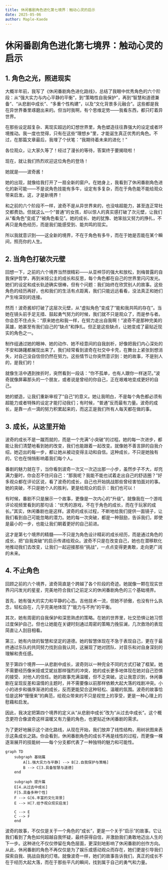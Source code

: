 ```yaml
---
title: 休闲番剧角色进化第七境界：触动心灵的启示
date: 2025-05-06
author: Maple-Kaede
---
```


# 休闲番剧角色进化第七境界：触动心灵的启示

## 1. 角色之光，照进现实

大概半年前，我写了《休闲番剧角色进化路线》，总结了我眼中优秀角色的六个阶段：从“强大实力与内心平静的平衡”，到“策略性自我保护”，再到“智慧和道德兼备”、“从悲剧中成长”、“多重个性构建”，以及“文化背景多元融合”。这些都是我在异世界番里琢磨出来的。但当时我啊，有个思维定势——我看东西，都只盯着异世界。

在那些设定超复杂、离现实超远的幻想世界里，角色塑造往往靠强大的设定或者环境推动。我一度也觉得，只有在这些“理想乡”里，才能诞生真正优秀的角色。不过，在那篇文章最后，我埋了个伏笔：“我期待着未来的进化！”

各位观众，让大家久等了！经过了漫长的等待，答案终于要揭晓啦！

现在，就让我们热烈欢迎这位角色的登场！

她就是——波奇酱！

她的出现，就像给我打开了一扇全新的窗户。在她身上，我看到了休闲番剧角色进化的新可能——不是说角色技能有多牛，设定有多复杂，而在于角色能不能给观众带来启发。这，才是新境界！

和之前的六个阶段不一样，波奇不是从异世界来的，也没啥超能力，甚至连正常社交都费劲。但就这么一个“普通”的女孩，却以惊人的真实感打破了次元壁，让我们从“看角色”变成了“被角色看见”。她的成长、她的犹豫、她笨拙又努力的挣扎，不再只是角色经历，而是我们能感受到、能共鸣的现实。

所以我就意识到——这全新的境界，不在于角色有多牛，而在于她是否能在某个瞬间，照亮你的人生。

## 2. 当角色打破次元壁

回想一下，之前的六个境界当然很精彩——从亚梓莎的强大和放松，到梅普露的自我保护哲学，再到米娅公主的成长和反思，每个角色都在自己的世界里闪闪发光。她们的设定和成长轨迹确实很棒，但有个问题：我们始终在欣赏别人的故事。这些角色的经历再好，也和我们的生活有点距离，我们只能远远看看，没法真正和她们产生啥深刻的连接。

然而！波奇酱却打破了这层次元壁，从“虚拟角色”变成了“能和我共鸣的存在”。当她在镜头前手足无措、鼓起勇气努力的时候，我们就不只是观众了，而是参与者。你会忍不住点头：“原来她也和我一样，在努力走出自我啊！”波奇不是那种完美的英雄，她甚至有我们自己的“缺点”和挣扎。但正是这些缺点，让她变成了最贴近现实的角色之一。

制作组通过她的眼神、她的动作、她不经意间的自我剖析，好像把我们内心深处的不安和踌躇都展现出来了。我们经常看到波奇在社交中卡壳，在舞台上紧张到想消失，对自己没自信但仍然在努力。这些情节让你突然意识到：她的故事，不是别人的，是我们的！

就像生活中遇到挫折时，突然看到一段话：“你不孤单，也有人跟你一样迷茫。”波奇就像屏幕那头的一个朋友，或者说是曾经的你自己，正在艰难地变成更好的自己。

她的塑造，让我们重新审视了“自己”的意义。她让我明白，不是每个角色都必须有超能力或者特殊的设定才能打动我们；有时候，“普通”反而最有力量。波奇的成长，是靠一点一滴的努力积累起来的，而这正是我们所有人每天都在做的事。

## 3. 成长，从这里开始

波奇的成长不是一蹴而就的，而是一个充满“小突破”的过程。她的每一次进步，都能让我们清楚地看到她的改变，我们也能跟着一起改变。就像她不善言辞的自我介绍，她迈出的每一步，都让她从被动变得主动和自信。这种成长，不只是她独有的，它也在悄悄影响着我们每个人。

番剧的魅力就在于，当你看到波奇一次又一次迈出那一小步，虽然步子不大，却充满力量时，你会忍不住问自己：“那我呢？我能不能也试着走出自己的舒适圈？”好多观众都在评论区说，看了波奇的成长，自己也开始挑战那些曾经害怕面对的事。她的突破，不只是她个人的胜利，更是给观众的启示：我们也可以！

有时候，番剧不只是展示一个故事，更像是一次内心的“升级”。就像我在一个游戏评论视频里看到的那句话：“优秀的游戏，不在于角色的成长，而在于玩家的成长。”其实，休闲番剧也是这样。波奇的成长过程，不断地给我们提供一面镜子，让我们看到自己可能忽略的潜力。她的每一次突破，都是一种鼓励，告诉我们，即使是最小的一步，也能让我们朝着更好的自己前进。

这才是第七个境界的精髓——不只是为角色设计精彩的成长经历，而是通过角色的成长，把“自我突破”的启示传递给观众。波奇不只是在改变自己，她也在潜移默化地推动我们去改变，让我们一起迎接那些“挑战”，一点点变得更勇敢，走向更广阔的未来。

## 4. 不止角色

回顾之前的六个境界，波奇简直是个跨越了各个阶段的奇迹。她就像一颗在现实世界闪闪发光的星星，完美地符合我们之前定义的休闲番剧角色的三个基础境界。

首先，她有强大的实力和平静的心态。吉他技术一流，但她不骄傲，也没有什么执念，轻松自在，几乎完美地体现了“能力与不拘”的平衡。

其次，她有周密的自我保护和深思熟虑的策略。在她的世界里，社交恐惧让她习惯过度保护自己，但也让她能在关键时刻通过周密的策略力挽狂澜，几次救场的表现简直让人刮目相看。

第三，她有内敛的智慧和坚定的道德。她的智慧体现在不急于表现自己，更在于最终通过乐队的共同努力找到自我认同，这展现了她对团队、对音乐和对自身深刻的理解和责任感。

至于第四个境界——从悲剧中成长，波奇则以一种完全不同的方式打破了框架。她不需要经历像米娅或艾妮丝那样强烈的冲突，她的成长更多地体现在她对自己恐惧的接受、对他人的信任。她的故事充满温暖，但不乏突破。这让我意识到，休闲番剧在呈现反差和温情的主题时，并不需要像以前那样依赖大起大落的戏剧冲突。小小的进步和循序渐进的成长，反而更能契合这种轻松、温暖的氛围。波奇的故事恰恰是这种“慢慢来”的典范，给观众带来的不只是视觉上的享受，更是一种心理上的慰藉和启发。

因此，我决定把第四个境界的定义从“从悲剧中成长”改为“从过去中成长”。这个概念更符合像波奇这样温暖又有力量的角色，也更贴近休闲番剧的需求。

为了更好地展示这个进化路线，从现在开始，我们放弃了线性结构，用树状图来表示这条成长之路。你会看到，休闲番剧角色的成长不再是线性的过程，而更像一棵逐渐展开的技能树——每个分支都代表了一种独特的魅力和可能性。

```mermaid
graph TD
    subgraph 基础篇
        A[1.强大实力与平静] --> B[2.自我保护与策略]
        B --> C[3.具备智慧与道德]
    end

    subgraph 提升篇
    E[4.从过去中成长]
    F[5.具备多种个性]
    F --> G[6.丰富的文化背景]
    E --> H[7.给予观众现实启发]

    C --> E
    C --> F
    end
```

波奇的故事，不仅仅是关于一个角色的“成长”，更是一个关于“启示”的故事。它让我们看到了角色如何超越自我怀疑，最终获得自信，并激励我们勇敢地迈出人生的下一步。这种进化不仅仅停留在角色层面，更深刻地影响了休闲番剧的创作方向。从此，休闲番剧的角色不再仅仅是为了娱乐或感动观众而存在，她们更是引导我们探索自我、挑战自我的灯塔。就像波奇一样，她们的故事告诉我们，真正的成长不在于经历大起大落，而在于那些平凡的瞬间，找到属于自己的勇气和力量。

